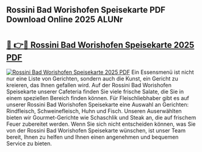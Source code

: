 ## Rossini Bad Worishofen Speisekarte PDF Download Online 2025 ALUNr

# <h2><a href="http://gc6tht.nevu.top/?p=Rossini+Bad+Worishofen+Speisekarte">🔗 👉🔴 Rossini Bad Worishofen Speisekarte 2025 PDF</a></h2>

[![Rossini Bad Worishofen Speisekarte 2025 PDF](https://i.imgur.com/dBaPXMq.png)](http://gc6tht.nevu.top/?p=Rossini+Bad+Worishofen+Speisekarte)
Ein Essensmenü ist nicht nur eine Liste von Gerichten, sondern auch die Kunst, ein Gericht zu kreieren, das Ihnen gefallen wird. Auf der Rossini Bad Worishofen Speisekarte unserer Cafeteria finden Sie viele frische Salate, die Sie in einem speziellen Bereich finden können. Für Fleischliebhaber gibt es auf unserer Rossini Bad Worishofen Speisekarte eine Auswahl an Gerichten: Rindfleisch, Schweinefleisch, Huhn und Fisch. Unseren Auserwählten bieten wir Gourmet-Gerichte wie Schaschlik und Steak an, die auf frischem Feuer zubereitet werden. Wenn Sie sich nicht entscheiden können, was Sie von der Rossini Bad Worishofen Speisekarte wünschen, ist unser Team bereit, Ihnen zu helfen und Ihnen einen angenehmen und bequemen Service zu bieten.
